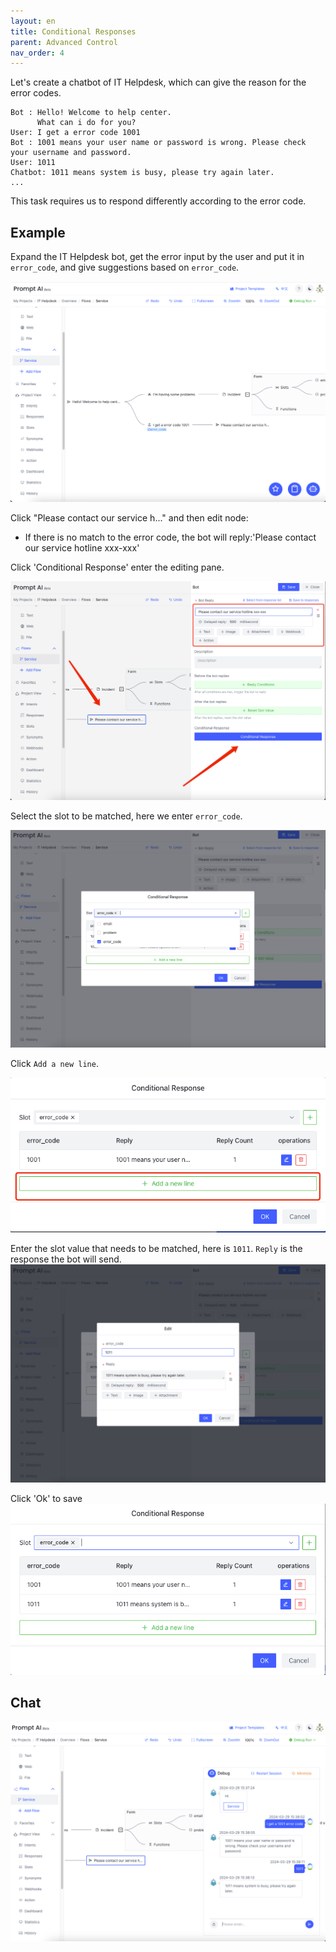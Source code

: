 ```yaml
---
layout: en
title: Conditional Responses
parent: Advanced Control
nav_order: 4
---
```

Let's create a chatbot of IT Helpdesk, which can give the reason for the error codes.
```text
Bot : Hello! Welcome to help center.
      What can i do for you?
User: I get a error code 1001
Bot : 1001 means your user name or password is wrong. Please check your username and password.
User: 1011
Chatbot: 1011 means system is busy, please try again later.
...
```

This task requires us to respond differently according to the error code. 

## Example
Expand the IT Helpdesk bot, get the error input by the user and put it in `error_code`, and give suggestions based on `error_code`.

![condition-response-01.png](/assets/images/addvanced_control/condition-response-01.png)

Click "Please contact our service h..." and then edit node:
- If there is no match to the error code, the bot will reply:'Please contact our service hotline xxx-xxx'

Click 'Conditional Response' enter the editing pane.

![condition-response-02.png](/assets/images/addvanced_control/condition-response-02.png)

Select the slot to be matched, here we enter `error_code`.

![condition-response-03.png](/assets/images/addvanced_control/condition-response-03.png)

Click `Add a new line`. 

![condition-response-04.png](/assets/images/addvanced_control/condition-response-04.png)

Enter the slot value that needs to be matched, here is `1011`. `Reply` is the response the bot will send.
![condition-response-05.png](/assets/images/addvanced_control/condition-response-05.png)

Click 'Ok' to save
![condition-response-06.png](/assets/images/addvanced_control/condition-response-06.png)

## Chat
![condition-response-07.png](/assets/images/addvanced_control/condition-response-07.png)
